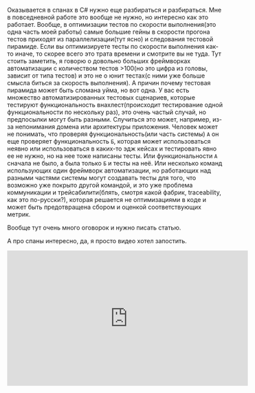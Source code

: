 ---
---
Оказывается в спанах в C# нужно еще разбираться и разбираться.
Мне в повседневной работе это вообще не нужно, но интересно как это работает.
Вообще, в оптимизации тестов по скорости выполнения(это одна часть моей работы) самые большие гейны в скорости прогона тестов приходят из параллелизации(тут ясно) и следования тестовой пирамиде. 
Если вы оптимизируете тесты по скорости выполнения как-то иначе, то скорее всего это трата времени и смотрите вы не туда. Тут стоить заметить, я говорю о довольно больших фреймворках автоматизации с количеством тестов >100(но это цифра из головы, зависит от типа тестов) и это не о юнит тестах(с ними уже больше смысла биться за скорость выполнения). 
А причин почему тестовая пирамида может быть сломана уйма, но вот одна. У вас есть множество автоматизированных тестовых сценариев, которые тестируют функциональность внахлест(происходит тестирование одной функциональности по нескольку раз), это очень частый случай, но предпосылки могут быть разными. Случиться это может, например, из-за непонимания домена или архитектуры приложения. Человек может не понимать, что проверяя функциональность(или часть системы) `А` он еще проверяет функциональность `Б`, которая может использоваться неявно или использоваться в каких-то эдж кейсах и тестировать явно ее не нужно, но на нее тоже написаны тесты. Или функциональности `А` сначала не было, а была только `Б` и тесты на неё. Или несколько команд использующих один фреймворк автоматизации, но работающих над разными частями системы могут создавать тесты для того, что возможно уже покрыто другой командой, и это уже проблема коммуникации и трейсабилити(блять, смотря какой фабрик, traceability, как это по-русски?), которая решается не оптимизациями в коде и может быть предотвращена сбором и оценкой соответствующих метрик.

Вообще тут очень много оговорок и нужно писать статью. 

А про спаны интересно, да, я просто видео хотел запостить.
<iframe width="560" height="315" src="https://www.youtube.com/embed/Hb5QPFWm8i4?si=l14a47bhkCa83vH6" title="YouTube video player" frameborder="0" allow="accelerometer; autoplay; clipboard-write; encrypted-media; gyroscope; picture-in-picture; web-share" referrerpolicy="strict-origin-when-cross-origin" allowfullscreen></iframe>